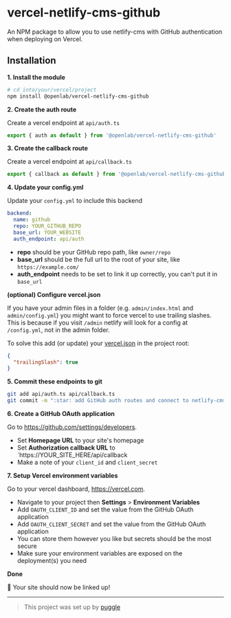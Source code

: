 # vercel-netlify-cms-github

An NPM package to allow you to use netlify-cms with GitHub authentication
when deploying on Vercel.

## Installation

**1. Install the module**

```bash
# cd into/your/vercel/project
npm install @openlab/vercel-netlify-cms-github
```

**2. Create the auth route**

Create a vercel endpoint at `api/auth.ts`

```ts
export { auth as default } from '@openlab/vercel-netlify-cms-github'
```

**3. Create the callback route**

Create a vercel endpoint at `api/callback.ts`

```ts
export { callback as default } from '@openlab/vercel-netlify-cms-github'
```

**4. Update your config.yml**

Update your `config.yml` to include this backend

```yaml
backend:
  name: github
  repo: YOUR_GITHUB_REPO
  base_url: YOUR_WEBSITE
  auth_endpoint: api/auth
```

- **repo** should be your GitHub repo path, like `owner/repo`
- **base_url** should be the full url to the root of your site, like `https://example.com/`
- **auth_endpoint** needs to be set to link it up correctly, you can't put it in `base_url`

**(optional) Configure vercel.json**

If you have your admin files in a folder (e.g. `admin/index.html` and `admin/config.yml`)
you might want to force vercel to use trailing slashes.
This is because if you visit `/admin` netlify will look for a config at `/config.yml`,
not in the admin folder.

To solve this add (or update) your [vercel.json](https://vercel.com/docs/configuration)
in the project root:

```json
{
  "trailingSlash": true
}
```

**5. Commit these endpoints to git**

```bash
git add api/auth.ts api/callback.ts
git commit -m ":star: add GitHub auth routes and connect to netlify-cms"
```

**6. Create a GitHub OAuth application**

Go to https://github.com/settings/developers.

- Set **Homepage URL** to your site's homepage
- Set **Authorization callback URL** to `https://YOUR_SITE_HERE/api/callback
- Make a note of your `client_id` and `client_secret`

**7. Setup Vercel environment variables**

Go to your vercel dashboard, https://vercel.com.

- Navigate to your project then **Settings** > **Environment Variables**
- Add `OAUTH_CLIENT_ID` and set the value from the GitHub OAuth application
- Add `OAUTH_CLIENT_SECRET` and set the value from the GitHub OAuth application
- You can store them however you like but secrets should be the most secure
- Make sure your environment variables are exposed on the deployment(s) you need

**Done**

🎉 Your site should now be linked up!

---

> This project was set up by [puggle](https://npm.im/puggle)
